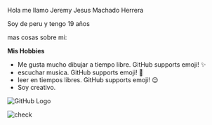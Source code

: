 Hola me llamo Jeremy Jesus Machado Herrera


Soy de peru y tengo 19 años

mas cosas sobre mi:

**Mis Hobbies**

* Me gusta mucho dibujar a tiempo libre. GitHub supports emoji! ✨
* escuchar musica. GitHub supports emoji! 🎵 
* leer en tiempos libres. GitHub supports emoji! 😌
* Soy creativo.



![GitHub Logo](/images/logo.png)

![check](https://static6.depositphotos.com/1011646/553/i/600/depositphotos_5534661-stock-photo-check-mark.jpg) 

